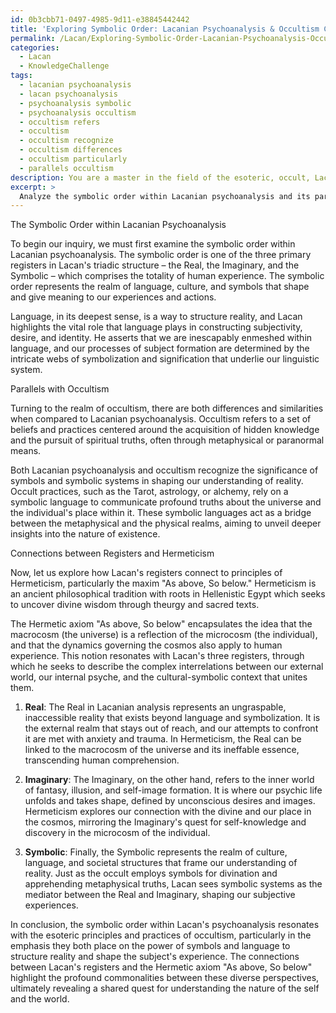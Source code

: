 ```yaml
---
id: 0b3cbb71-0497-4985-9d11-e38845442442
title: 'Exploring Symbolic Order: Lacanian Psychoanalysis & Occultism Connection'
permalink: /Lacan/Exploring-Symbolic-Order-Lacanian-Psychoanalysis-Occultism-Connection/
categories:
  - Lacan
  - KnowledgeChallenge
tags:
  - lacanian psychoanalysis
  - lacan psychoanalysis
  - psychoanalysis symbolic
  - psychoanalysis occultism
  - occultism refers
  - occultism
  - occultism recognize
  - occultism differences
  - occultism particularly
  - parallels occultism
description: You are a master in the field of the esoteric, occult, Lacan and Education. You are a writer of tests, challenges, books and deep knowledge on Lacan for initiates and students to gain deep insights and understanding from. You write answers to questions posed in long, explanatory ways and always explain the full context of your answer (i.e., related concepts, formulas, examples, or history), as well as the step-by-step thinking process you take to answer the challenges. Be rigorous and thorough, and summarize the key themes, ideas, and conclusions at the end.
excerpt: > 
  Analyze the symbolic order within Lacanian psychoanalysis and its parallels with occultism, considering the constructed nature of both language and the reality it shapes. How do the three registers (Real, Imaginary, and Symbolic) connect to the principles of Hermeticism, such as the "As above, So below" axiom, in forming an individual's subjective experience?
---
```

The Symbolic Order within Lacanian Psychoanalysis

To begin our inquiry, we must first examine the symbolic order within Lacanian psychoanalysis. The symbolic order is one of the three primary registers in Lacan's triadic structure – the Real, the Imaginary, and the Symbolic – which comprises the totality of human experience. The symbolic order represents the realm of language, culture, and symbols that shape and give meaning to our experiences and actions.

Language, in its deepest sense, is a way to structure reality, and Lacan highlights the vital role that language plays in constructing subjectivity, desire, and identity. He asserts that we are inescapably enmeshed within language, and our processes of subject formation are determined by the intricate webs of symbolization and signification that underlie our linguistic system.

Parallels with Occultism

Turning to the realm of occultism, there are both differences and similarities when compared to Lacanian psychoanalysis. Occultism refers to a set of beliefs and practices centered around the acquisition of hidden knowledge and the pursuit of spiritual truths, often through metaphysical or paranormal means.

Both Lacanian psychoanalysis and occultism recognize the significance of symbols and symbolic systems in shaping our understanding of reality. Occult practices, such as the Tarot, astrology, or alchemy, rely on a symbolic language to communicate profound truths about the universe and the individual's place within it. These symbolic languages act as a bridge between the metaphysical and the physical realms, aiming to unveil deeper insights into the nature of existence.

Connections between Registers and Hermeticism

Now, let us explore how Lacan's registers connect to principles of Hermeticism, particularly the maxim "As above, So below." Hermeticism is an ancient philosophical tradition with roots in Hellenistic Egypt which seeks to uncover divine wisdom through theurgy and sacred texts.

The Hermetic axiom "As above, So below" encapsulates the idea that the macrocosm (the universe) is a reflection of the microcosm (the individual), and that the dynamics governing the cosmos also apply to human experience. This notion resonates with Lacan's three registers, through which he seeks to describe the complex interrelations between our external world, our internal psyche, and the cultural-symbolic context that unites them.

1. **Real**: The Real in Lacanian analysis represents an ungraspable, inaccessible reality that exists beyond language and symbolization. It is the external realm that stays out of reach, and our attempts to confront it are met with anxiety and trauma. In Hermeticism, the Real can be linked to the macrocosm of the universe and its ineffable essence, transcending human comprehension.

2. **Imaginary**: The Imaginary, on the other hand, refers to the inner world of fantasy, illusion, and self-image formation. It is where our psychic life unfolds and takes shape, defined by unconscious desires and images. Hermeticism explores our connection with the divine and our place in the cosmos, mirroring the Imaginary's quest for self-knowledge and discovery in the microcosm of the individual.

3. **Symbolic**: Finally, the Symbolic represents the realm of culture, language, and societal structures that frame our understanding of reality. Just as the occult employs symbols for divination and apprehending metaphysical truths, Lacan sees symbolic systems as the mediator between the Real and Imaginary, shaping our subjective experiences.

In conclusion, the symbolic order within Lacan's psychoanalysis resonates with the esoteric principles and practices of occultism, particularly in the emphasis they both place on the power of symbols and language to structure reality and shape the subject's experience. The connections between Lacan's registers and the Hermetic axiom "As above, So below" highlight the profound commonalities between these diverse perspectives, ultimately revealing a shared quest for understanding the nature of the self and the world.
